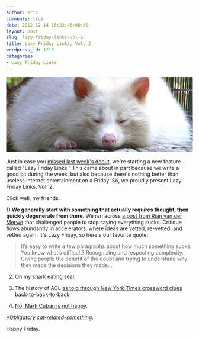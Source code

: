 ```yaml
---
author: eric
comments: true
date: 2012-12-14 16:22:46+00:00
layout: post
slug: lazy-friday-links-vol-2
title: Lazy Friday Links, Vol. 2
wordpress_id: 1212
categories:
- Lazy Friday Links
---
```


<img src="/images/blog/2012/12/lazy-friday-links-2.jpg" style="border-radius: 3px;">

Just in case you [missed last week's debut](/images/blog/2012/12/lazy-friday-links-vol-1/), we're starting a new feature called "Lazy Friday Links." This came about in part because we write a good bit during the week, but also because there's nothing better than useless internet entertainment on a Friday. So, we proudly present Lazy Friday Links, Vol. 2. 

Click well, my friends. 

<!-- more -->

**1) We generally start with something that actually requires thought, then quickly degenerate from there**.
We ran across [a post from Rian van der Merwe](http://www.elezea.com/2012/12/maybe-it-doesnt-suck/) that challenged people to stop saying everything sucks. Critique flows abundantly in accelerators, where ideas are vetted, re-vetted, and vetted again. It's Lazy Friday, so here's our favorite quote: 

> It’s easy to write a few paragraphs about how much something sucks. You know what’s difficult? Recognizing and respecting complexity. Giving people the benefit of the doubt and trying to understand why they made the decisions they made...

2) Oh my [shark eating seal](http://cdn.theatlantic.com/static/infocus/ngpc112812/s_n39_thegreat.jpg). 

3) The history of AOL [as told through New York Times crossword clues back-to-back-to-back.](http://qz.com/34213/the-history-of-aol-as-told-through-new-york-times-crossword-clues/)

4) [No, Mark Cuban is not happy](http://www.wired.com/images_blogs/business/2012/12/origin_3997330770.jpg). 

_[*Obligatory cat-related-something](http://s3-ec.buzzfed.com/static/enhanced/web05/2012/8/28/15/anigif_enhanced-buzz-2138-1346180512-6.gif)._

Happy Friday. 
